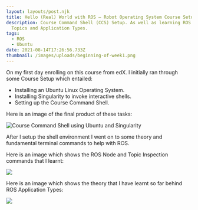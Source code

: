 ```yaml
---
layout: layouts/post.njk
title: Hello (Real) World with ROS – Robot Operating System Course Setup
description: Course Command Shell (CCS) Setup. As well as learning ROS Node,
  Topics and Application Types.
tags:
  - ROS
  - Ubuntu
date: 2021-08-14T17:26:56.733Z
thumbnail: /images/uploads/beginning-of-week1.png
---
```

On my first day enrolling on this course from edX. I initially ran through some Course Setup which entailed:

* Installing an Ubuntu Linux Operating System.
* Installing Singularity to invoke interactive shells.
* Setting up the Course Command Shell.

Here is an image of the final product of these tasks:

![Course Command Shell using Ubuntu and Singularity](/images/uploads/course-command-shell-setup.png)

 After I setup the shell environment I went on to some theory and fundamental terminal commands to help with ROS.

Here is an image which shows the ROS Node and Topic Inspection commands that I learnt:

![](/images/uploads/ros-node-and-topic-inspection-commands.png)

Here is an image which shows the theory that I have learnt so far behind ROS Application Types:

![](/images/uploads/ros-application-types.png)